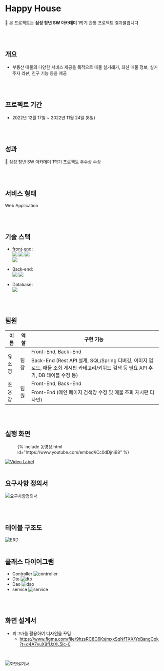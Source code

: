 
# Happy House

🔔 본 프로젝트는 **삼성 청년 SW 아카데미** 1학기 관통 프로젝트 결과물입니다

<br><br>



## **개요**

- 부동산 매물의 다양한 서비스 제공을 목적으로 매물 실거래가, 최신 매물 정보, 실거주자 리뷰, 친구 기능 등을 제공

<br><br>

## **프로젝트 기간**

- 2022년 12월 17일 ~ 2022년 11월 24일 (8일)

<br>
<br>

## **성과**

🔔 삼성 청년 SW 아카데미 1학기 프로젝트 우수상 수상

<br><br>
## **서비스 형태**

Web Application

<br><br>

## **기술 스택**

- front-end:  
    <img src="https://img.shields.io/badge/Framework-Vue-D22128?style=flat&logo=vue.js&logoColor=white"> 
    <img src="https://img.shields.io/badge/API-Kakao_Map-red?style=flat"> 
    <img src="https://img.shields.io/badge/Library-vue_Bootstrap-563D7C?style=flat&logo=bootstrap&logoColor=white">  
    <img src="https://img.shields.io/badge/Language-JavaScript-F7DF1E?style=flat&logo=javascript&logoColor=white">  

- Back-end:  
    <img src="https://img.shields.io/badge/Framework-SpringFramework-6DB33F?style=flat&logo=spring&logoColor=white">
    <img src="https://img.shields.io/badge/Language-Java-007396?style=flat&logo=java&logoColor=white"> 

- Database:      
    <img src="https://img.shields.io/badge/Database-MySql-F80000?style=flat&logo=mysql&logoColor=white"> 


<br><br>

## **팀원**

<table>
  <thead>
    <tr>
      <th>이름</th>
      <th>역할</th>
      <th>구현 기능</th>
    </tr>
  </thead>
  <tbody>
    <tr>
      <td rowspan="2">유소영</td>
      <td rowspan="2">팀장</td>
      <td>Front-End, Back-End</td>
    </tr>
    <tr>
      <td>Back-End (Rest API 설계, SQL/Spring 디버깅, 이미지 업로드, 매물 조회 게시판 카테고리/키워드 검색 등 필요 API 추가, DB 테이블 수정 등)</td>
    </tr>
    <tr>
      <td rowspan="2">조용장</td>
      <td rowspan="2">팀원</td>
      <td>Front-End, Back-End</td>
    </tr>
    <tr>
      <td>Front-End (메인 페이지 검색창 수정 및 매물 조회 게시판 디자인)</td>
    </tr>
  </tbody>
</table>

<br><br>

## **실행 화면**
<figure class="video_container">
 {% include 동영상.html id="https://www.youtube.com/embed/iCc0dDjni98" %}  
</figure>

[![Video Label](http://img.youtube.com/vi/iCc0dDjni98/0.jpg)](https://youtu.be/iCc0dDjni98)
<br><br>

## **요구사항 정의서**
![요구사항정의서](./assets/요구사항정의서.jpg)

<br><br>

## **테이블 구조도**
![ERD](./assets/ERD.png)
<br><br>

## **클래스 다이어그램**
- Controller
![controller](./assets/controller.jpg)
- Dto
![dto](./assets/dto.jpg)
- Dao
![dao](./assets/dao.jpg)
- service
![service](./assets/service.jpg)

<br><br>

## **화면 설계서**
- 피그마를 활용하여 디자인을 꾸밈
    - https://www.figma.com/file/9hzsRC8C6KxjmxxSqNfTXX/YoBangCok?t=d4A7yuX9fUzXL5Ic-0

<br>

![화면설계서](./assets/화면설계서.png)

<br><br>


